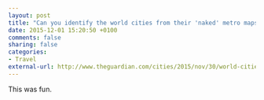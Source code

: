 ```yaml
---
layout: post
title: "Can you identify the world cities from their 'naked' metro maps?"
date: 2015-12-01 15:20:50 +0100
comments: false
sharing: false
categories: 
- Travel
external-url: http://www.theguardian.com/cities/2015/nov/30/world-cities-quiz-naked-geographically-accurate-metro-maps
---
```


This was fun.